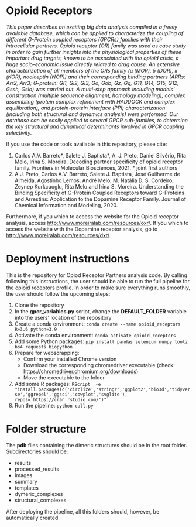 # Opioid Receptors
*This paper describes an exciting big data analysis compiled in a freely available database, which can be applied to characterize the coupling of different G-Protein coupled receptors (GPCRs)  families with their intracellular partners. Opioid receptor (OR) family was used as case study in order to gain further insights into the physiological properties of these important drug targets, known to be associated with the opioid crisis, a huge socio-economic issue directly related to drug abuse. An extensive characterization of all members of the ORs family (μ (MOR), δ (DOR), κ (KOR), nociceptin (NOP)) and their corresponding binding partners (ARRs: Arr2, Arr3; G-protein: Gi1, Gi2, Gi3, Go, Gob, Gz, Gq, G11, G14, G15, G12, Gssh, Gslo) was carried out. A multi-step approach including models’ construction (multiple sequence alignment, homology modeling), complex assembling (protein complex refinement with HADDOCK and complex equilibration), and protein-protein interface (PPI) characterization (including both structural and dynamics analysis) were performed. Our database can be easily applied to several GPCR sub-families, to determine the key structural and dynamical determinants involved in GPCR coupling selectivity.*

If you use the code or tools available in this repository, please cite:
1. Carlos A.V. Barreto&ast;, Salete J. Baptista&ast;, A. J. Preto, Daniel Silvério, Rita Melo, Irina S. Moreira. Decoding partner specificity of opioid receptor family. Frontiers in Molecular Biosciences, 2021. &ast; joint first authors
2. A.J. Preto, Carlos A.V. Barreto, Salete J. Baptista, José Guilherme de Almeida, Agostinho Lemos, André Melo, M. Natália D. S. Cordeiro, Zeynep Kurkcuoglu, Rita Melo and Irina S. Moreira. Understanding the Binding Specificity of G-Protein Coupled Receptors toward G-Proteins and Arrestins: Application to the Dopamine Receptor Family. Journal of Chemical Information and Modeling, 2020.

Furthermore, if you which to access the website for the Opioid receptor analysis, access http://www.moreiralab.com/resources/oxr/. If you which to access the website with the Dopamine receptor analysis, go to http://www.moreiralab.com/resources/dxr/.

# Deployment instructions
This is the repository for Opiod Receptor Partners analysis code. By calling following this instructions, the user should be able to run the full pipeline for the opioid receptors profile. In order to make sure everything runs smoothly, the user should follow the upcoming steps:
1. Clone the repository
2. In the **gpcr_variables.py** script, change the **DEFAULT_FOLDER** variable into the users' location of the repository
3. Create a conda environment: `conda create --name opioid_receptors R=3.6 python=3.9`
4. Activate the conda environment: `conda activate opioid_receptors`
5. Add some Python packages: `pip install pandas selenium numpy toolz bs4 requests biopython`
6. Prepare for webscrapping:
	- Confirm your installed Chrome version
	- Download the corresponding chromedriver executable (check: https://chromedriver.chromium.org/downloads)
	- Move the executable to the folder
7. Add some R packages: `RScript  -e "install.packages(c('circlize','stringr','ggplot2','bio3d','tidyverse','ggrepel','ggsci','cowplot','svglite'), repos='https://cran.rstudio.com/')"`
8. Run the pipeline: `python call.py`

# Folder structure
The **pdb** files containing the dimeric structures should be in the root folder. Subdirectories should be:
- results
- processed_results
- images
- summary
- templates
- dymeric_complexes
- structural_complexes

After deploying the pipeline, all this folders should, however, be automatically created.
